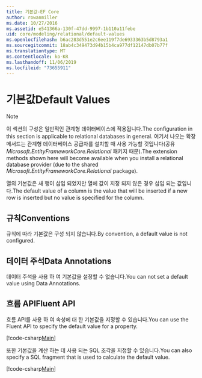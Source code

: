 ```yaml
---
title: 기본값-EF Core
author: rowanmiller
ms.date: 10/27/2016
ms.assetid: e541366a-130f-47dd-9997-1b110a11febe
uid: core/modeling/relational/default-values
ms.openlocfilehash: b6ac283d551e2c6ee119f7de6933363b5d8793a1
ms.sourcegitcommit: 18ab4c349473d94b15b4ca977df12147db07b77f
ms.translationtype: MT
ms.contentlocale: ko-KR
ms.lasthandoff: 11/06/2019
ms.locfileid: "73655911"
---
```

# <a name="default-values"></a><span data-ttu-id="5e7cc-102">기본값</span><span class="sxs-lookup"><span data-stu-id="5e7cc-102">Default Values</span></span>

> [!NOTE]  
> <span data-ttu-id="5e7cc-103">이 섹션의 구성은 일반적인 관계형 데이터베이스에 적용됩니다.</span><span class="sxs-lookup"><span data-stu-id="5e7cc-103">The configuration in this section is applicable to relational databases in general.</span></span> <span data-ttu-id="5e7cc-104">여기서 나오는 확장 메서드는 관계형 데이터베이스 공급자를 설치할 때 사용 가능할 것입니다(공유 *Microsoft.EntityFrameworkCore.Relational* 패키지 때문).</span><span class="sxs-lookup"><span data-stu-id="5e7cc-104">The extension methods shown here will become available when you install a relational database provider (due to the shared *Microsoft.EntityFrameworkCore.Relational* package).</span></span>

<span data-ttu-id="5e7cc-105">열의 기본값은 새 행이 삽입 되었지만 열에 값이 지정 되지 않은 경우 삽입 되는 값입니다.</span><span class="sxs-lookup"><span data-stu-id="5e7cc-105">The default value of a column is the value that will be inserted if a new row is inserted but no value is specified for the column.</span></span>

## <a name="conventions"></a><span data-ttu-id="5e7cc-106">규칙</span><span class="sxs-lookup"><span data-stu-id="5e7cc-106">Conventions</span></span>

<span data-ttu-id="5e7cc-107">규칙에 따라 기본값은 구성 되지 않습니다.</span><span class="sxs-lookup"><span data-stu-id="5e7cc-107">By convention, a default value is not configured.</span></span>

## <a name="data-annotations"></a><span data-ttu-id="5e7cc-108">데이터 주석</span><span class="sxs-lookup"><span data-stu-id="5e7cc-108">Data Annotations</span></span>

<span data-ttu-id="5e7cc-109">데이터 주석을 사용 하 여 기본값을 설정할 수 없습니다.</span><span class="sxs-lookup"><span data-stu-id="5e7cc-109">You can not set a default value using Data Annotations.</span></span>

## <a name="fluent-api"></a><span data-ttu-id="5e7cc-110">흐름 API</span><span class="sxs-lookup"><span data-stu-id="5e7cc-110">Fluent API</span></span>

<span data-ttu-id="5e7cc-111">흐름 API를 사용 하 여 속성에 대 한 기본값을 지정할 수 있습니다.</span><span class="sxs-lookup"><span data-stu-id="5e7cc-111">You can use the Fluent API to specify the default value for a property.</span></span>

[!code-csharp[Main](../../../../samples/core/Modeling/FluentAPI/Relational/DefaultValue.cs?name=DefaultValue&highlight=9)]

<span data-ttu-id="5e7cc-112">또한 기본값을 계산 하는 데 사용 되는 SQL 조각을 지정할 수 있습니다.</span><span class="sxs-lookup"><span data-stu-id="5e7cc-112">You can also specify a SQL fragment that is used to calculate the default value.</span></span>

[!code-csharp[Main](../../../../samples/core/Modeling/FluentAPI/Relational/DefaultValueSql.cs?name=DefaultValueSql&highlight=9)]
